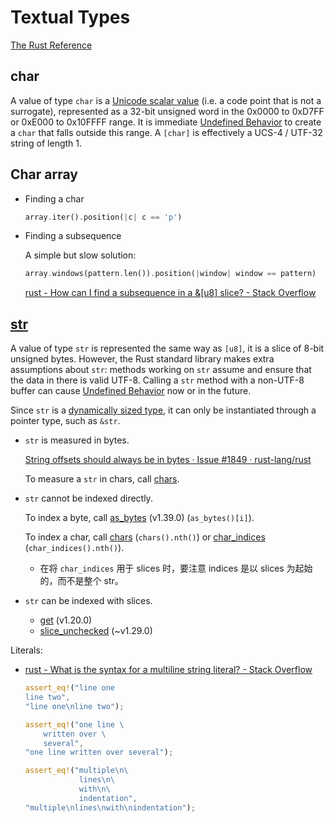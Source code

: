 # Textual Types
[The Rust Reference](https://doc.rust-lang.org/reference/types/textual.html)

## char
A value of type `char` is a [Unicode scalar value](http://www.unicode.org/glossary/#unicode_scalar_value) (i.e. a code point that is not a surrogate), represented as a 32-bit unsigned word in the 0x0000 to 0xD7FF or 0xE000 to 0x10FFFF range. It is immediate [Undefined Behavior](https://doc.rust-lang.org/reference/behavior-considered-undefined.html) to create a `char` that falls outside this range. A `[char]` is effectively a UCS-4 / UTF-32 string of length 1.

## Char array
- Finding a char

  ```rust
  array.iter().position(|c| c == 'p')
  ```

- Finding a subsequence

  A simple but slow solution:
  ```rust
  array.windows(pattern.len()).position(|window| window == pattern)
  ```

  [rust - How can I find a subsequence in a &[u8] slice? - Stack Overflow](https://stackoverflow.com/questions/35901547/how-can-i-find-a-subsequence-in-a-u8-slice)

## [str](https://doc.rust-lang.org/std/primitive.str.html)
A value of type `str` is represented the same way as `[u8]`, it is a slice of 8-bit unsigned bytes. However, the Rust standard library makes extra assumptions about `str`: methods working on `str` assume and ensure that the data in there is valid UTF-8. Calling a `str` method with a non-UTF-8 buffer can cause [Undefined Behavior](https://doc.rust-lang.org/reference/behavior-considered-undefined.html) now or in the future.

Since `str` is a [dynamically sized type](https://doc.rust-lang.org/reference/dynamically-sized-types.html), it can only be instantiated through a pointer type, such as `&str`.

- `str` is measured in bytes.

  [String offsets should always be in bytes · Issue #1849 · rust-lang/rust](https://github.com/rust-lang/rust/issues/1849)

  To measure a `str` in chars, call [chars](https://doc.rust-lang.org/std/primitive.str.html#method.chars).

- `str` cannot be indexed directly.

  To index a byte, call [as_bytes](https://doc.rust-lang.org/std/primitive.str.html#method.as_bytes) (v1.39.0) (`as_bytes()[i]`).

  To index a char, call [chars](https://doc.rust-lang.org/std/primitive.str.html#method.chars) (`chars().nth()`) or [char_indices](https://doc.rust-lang.org/std/primitive.str.html#method.char_indices) (`char_indices().nth()`).
  - 在将 `char_indices` 用于 slices 时，要注意 indices 是以 slices 为起始的，而不是整个 str。

- `str` can be indexed with slices.

  - [get](https://doc.rust-lang.org/std/primitive.str.html#method.get) (v1.20.0)
  - [slice_unchecked](https://doc.rust-lang.org/std/primitive.str.html#method.slice_unchecked) (~v1.29.0)

Literals:
- [rust - What is the syntax for a multiline string literal? - Stack Overflow](https://stackoverflow.com/questions/29483365/what-is-the-syntax-for-a-multiline-string-literal)

  ```rust
  assert_eq!("line one
  line two",
  "line one\nline two");

  assert_eq!("one line \
      written over \
      several",
  "one line written over several");

  assert_eq!("multiple\n\
              lines\n\
              with\n\
              indentation",
  "multiple\nlines\nwith\nindentation");
  ```